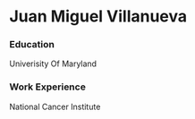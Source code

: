 # Juan Miguel Villanueva

### Education
Univerisity Of Maryland

### Work Experience
National Cancer Institute
